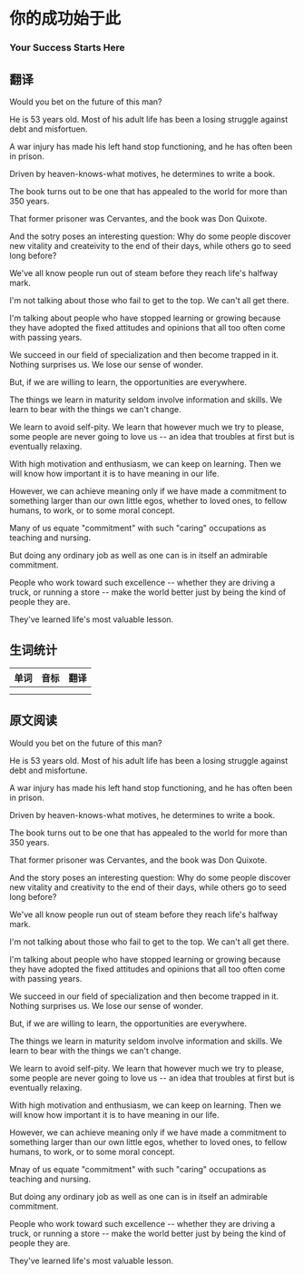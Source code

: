 # 你的成功始于此

### Your Success Starts Here

## 翻译

Would you bet on the future of this man?

He is 53 years old. Most of his adult life has been a losing struggle against debt and misfortuen.

A war injury has made his left hand stop functioning, and he has often been in prison.

Driven by heaven-knows-what motives, he determines to write a book.

The book turns out to be one that has appealed to the world for more than 350 years.

That former prisoner was Cervantes, and the book was Don Quixote.

And the sotry poses an interesting question: Why do some people discover new vitality and createivity to the end of their days, while others go to seed long before?

We've all know people run out of steam before they reach life's halfway mark.

I'm not talking about those who fail to get to the top. We can't all get there.

I'm talking about people who have stopped learning or growing because they have adopted the fixed attitudes and opinions that all too often come with passing years.

We succeed in our field of specialization and then become trapped in it. Nothing surprises us. We lose our sense of wonder.

But, if we are willing to learn, the opportunities are everywhere.

The things we learn in maturity seldom involve information and skills. We learn to bear with the things we can't change.

We learn to avoid self-pity. We learn that however much we try to please, some people are never going to love us -- an idea that troubles at first but is eventually relaxing.

With high motivation and enthusiasm, we can keep on learning. Then we will know how important it is to have meaning in our life.

However, we can achieve meaning only if we have made a commitment to something larger than our own little egos, whether to loved ones, to fellow humans, to work, or to some moral concept.

Many of us equate "commitment" with such "caring" occupations as teaching and nursing.

But doing any ordinary job as well as one can is in itself an admirable commitment.

People who work toward such excellence -- whether they are driving a truck, or running a store -- make the world better just by being the kind of people they are.

They've learned life's most valuable lesson.

## 生词统计
| 单词 | 音标 | 翻译 |
| - | - | - |
|  |  |  |
|  |  |  |

## 原文阅读

Would you bet on the future of this man?

He is 53 years old. Most of his adult life has been a losing struggle against debt and misfortune.

A war injury has made his left hand stop functioning, and he has often been in prison.

Driven by heaven-knows-what motives, he determines to write a book.

The book turns out to be one that has appealed to the world for more than 350 years.

That former prisoner was Cervantes, and the book was Don Quixote.

And the story poses an interesting question: Why do some people discover new vitality and creativity to the end of their days, while others go to seed long before?

We've all know people run out of steam before they reach life's halfway mark.

I'm not talking about those who fail to get to the top. We can't all get there.

I'm talking about people who have stopped learning or growing because they have adopted the fixed attitudes and opinions that all too often come with passing years.

We succeed in our field of specialization and then become trapped in it. Nothing surprises us. We lose our sense of wonder.

But, if we are willing to learn, the opportunities are everywhere.

The things we learn in maturity seldom involve information and skills. We learn to bear with the things we can't change.

We learn to avoid self-pity. We learn that however much we try to please, some people are never going to love us -- an idea that troubles at first but is eventually relaxing.

With high motivation and enthusiasm, we can keep on learning. Then we will know how important it is to have meaning in our life.

However, we can achieve meaning only if we have made a commitment to something larger than our own little egos, whether to loved ones, to fellow humans, to work, or to some moral concept.

Mnay of us equate "commitment" with such "caring" occupations as teaching and nursing.

But doing any ordinary job as well as one can is in itself an admirable commitment.

People who work toward such excellence -- whether they are driving a truck, or running a store -- make the world better just by being the kind of people they are.

They've learned life's most valuable lesson.

<src-rtyAudio :src="'https://rtyxmd.gitee.io/rtyresources2020/January/Your%20Success%20Starts%20Here.mp3'"></src-rtyAudio>